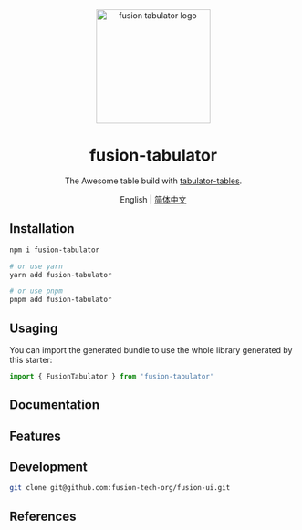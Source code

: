 <div align="center">
  <a href="https://github.com/fusion-tech-org/fusion-ui/tree/main/packages/fusion-tabulator" target="_blank">
    <img alt="fusion tabulator logo" width="200" src="https://raw.githubusercontent.com/fusion-tech-org/fusion-ui/e79954d55d2997ffd7313c19e17fb2d6526e1161/packages/fusion-tabulator/public/logo.svg"/>
  </a>
</div>

<div align="center">
  <h1>fusion-tabulator</h1>
</div>

<div align="center">

The Awesome table build with [tabulator-tables](https://tabulator.info/).

</div>

<div align="center">

English | [简体中文](./README.zh-CN.md)

</div>


## Installation

```bash
npm i fusion-tabulator

# or use yarn
yarn add fusion-tabulator

# or use pnpm
pnpm add fusion-tabulator


```

## Usaging

You can import the generated bundle to use the whole library generated by this starter:

```javascript
import { FusionTabulator } from 'fusion-tabulator'
```

## Documentation


## Features


## Development

```bash
git clone git@github.com:fusion-tech-org/fusion-ui.git

```


## References


